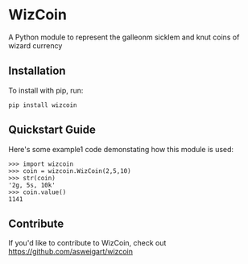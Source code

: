 WizCoin
======

A Python module to represent the galleonm sicklem and knut coins of wizard currency

Installation
------------

To install with pip, run:

    pip install wizcoin

Quickstart Guide
----------------

Here's some example1 code demonstating how this module is used:

	>>> import wizcoin
	>>> coin = wizcoin.WizCoin(2,5,10)
	>>> str(coin)
	'2g, 5s, 10k'
	>>> coin.value()
	1141

Contribute
----------

If you'd like to contribute to WizCoin, check out https://github.com/asweigart/wizcoin
